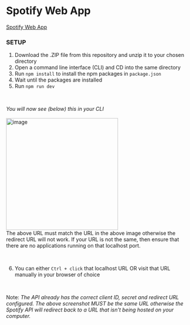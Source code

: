 # Spotify Web App

[Spotify Web App](https://spotify.brendanprice.xyz/)

### SETUP

1. Download the .ZIP file from this repository and unzip it to your chosen directory
2. Open a command line interface (CLI) and CD into the same directory
3. Run `npm install` to install the npm packages in `package.json`
4. Wait until the packages are installed
5. Run `npm run dev`

<br>

_You will now see (below) this in your CLI_ <br><br>
<img width="305" alt="image" src="https://user-images.githubusercontent.com/56489848/172600456-e7c67a71-6b6f-4134-bae0-1b89c8cc86ae.png">
<br>
The above URL must match the URL in the above image otherwise the redirect URL will not work. If your URL is not the same, then ensure that there are no applications running on that localhost port. 

<br>

6. You can either `Ctrl + click` that localhost URL OR visit that URL manually in your browser of choice

<br>

<bold>Note:</bold> _The API already has the correct client ID, secret and redirect URL configured. The above screenshot MUST be the same URL otherwise the Spotify API will redirect back to a URL that isn't being hosted on your computer._
